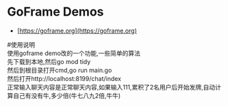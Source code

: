 # GoFrame Demos

* [https://goframe.org](https://goframe.org)  

#使用说明  
使用goframe demo改的一个功能,一些简单的算法  
先下载到本地,然后go mod tidy  
然后到根目录打开cmd,go run main.go  
然后打开http://localhost:8199/chat/index  
正常输入聊天内容是正常聊天内容,如果输入111,累积了2名用户后开始发牌,自动计算自己有没有牛,多少倍(牛七八九2倍,牛牛)  
